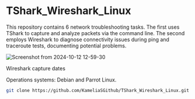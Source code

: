 # TShark_Wireshark_Linux
This repository contains 6 network troubleshooting tasks. The first uses TShark to capture and analyze packets via the command line. The second employs Wireshark to diagnose connectivity issues during ping and traceroute tests, documenting potential problems.


![Screenshot from 2024-10-12 12-59-30](https://github.com/user-attachments/assets/062f7f74-758d-4ec9-b640-635449b004cd)


Wireshark capture dates 













Operations systems: Debian and Parrot Linux.
```bash
git clone https://github.com/KameliaSGithub/TShark_Wireshark_Linux.git


